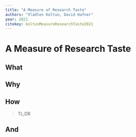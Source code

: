 ```yaml
---
title: "A Measure of Research Taste"
authors: "Vladlen Koltun, David Hafner"
year: 2021
citekey: koltunMeasureResearchTaste2021
---
```


# A Measure of Research Taste
## What

## Why

## How
> TL;DR

## And